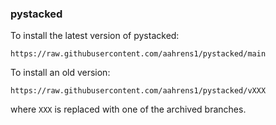 ### pystacked

To install the latest version of pystacked:

```
https://raw.githubusercontent.com/aahrens1/pystacked/main
```

To install an old version: 

```
https://raw.githubusercontent.com/aahrens1/pystacked/vXXX
```
where `XXX` is replaced with one of the archived branches.
